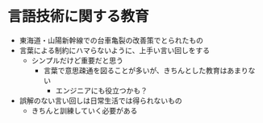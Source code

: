 # 言語技術に関する教育

- 東海道・山陽新幹線での台車亀裂の改善策でとられたもの
- 言葉による制約にハマらないように、上手い言い回しをする
  - シンプルだけど重要だと思う
    - 言葉で意思疎通を図ることが多いが、きちんとした教育はあまりない
      - エンジニアにも役立つかも？
- 誤解のない言い回しは日常生活では得られないもの
  - きちんと訓練していく必要がある
